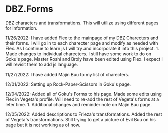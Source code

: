 # DBZ.Forms
DBZ characters and transformations. 
This will utilize using different pages for information. 

11/26/2022:
I have added Flex to the mainpage of my DBZ Charecters and their forms. I will go in to each charecter page and modify as needed with Flex. As I continue to learn js I will try and incorporate it into this project. 
	1. Made changes to individual charecters. I still have some work to do on Goku's page. Master Roshi and Broly have been edited using Flex. I expect I will revisit them to add js language. 

11/27/2022:
I have added Majin Buu to my list of charecters. 

12/01/2022:
Setting up Rock-Paper-Scissors in Goku's page.

12/04/2022:
Added all of Goku's Forms to his page. Made some edits using Flex in Vegeta's profile. Will need to re-add the rest of Vegeta's forms at a leter time. 
	1. Additional changes and reminder note on Majin Buu page.

12/05/2022:
Added descriptions to Frieza's transformations. Added the rest of Vegeta's transformations. Still trying to get a picture of Evil Buu on his page but it is not working as of now. 